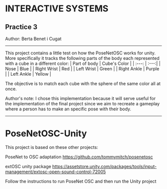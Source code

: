 # INTERACTIVE SYSTEMS
## Practice 3
Author: Berta Benet i Cugat
________________________
This project contains a little test on how the PoseNetOSC works for unity. More specifically it tracks the following parts of the body each represented with a cube in a different color:
| Part of body | Cube's Color |
| :---: | :---:|
| Nose | Blue |
| Right Wrist | Red |
| Left Wrist | Green |
| Right Ankle | Purple |
| Left Ankle | Yellow |

The objective is to match each cube with the sphere of the same color all at once.

Author's note:
I chose this implementation because it will serve useful for the implementation of the final project since we aim to recreate a gameplay where a person has to make an specific pose with their body.


_________________________
# PoseNetOSC-Unity

This project is based on these other projects: 

PoseNet to OSC adaptation
https://github.com/tommymitch/posenetosc 

extOSC unity package
https://assetstore.unity.com/packages/tools/input-management/extosc-open-sound-control-72005

Follow the instructions to run PoseNet OSC and then run the Unity project
